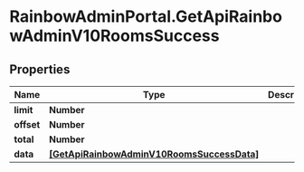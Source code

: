 # RainbowAdminPortal.GetApiRainbowAdminV10RoomsSuccess

## Properties

Name | Type | Description | Notes
------------ | ------------- | ------------- | -------------
**limit** | **Number** |  | 
**offset** | **Number** |  | 
**total** | **Number** |  | 
**data** | [**[GetApiRainbowAdminV10RoomsSuccessData]**](GetApiRainbowAdminV10RoomsSuccessData.md) |  | 


